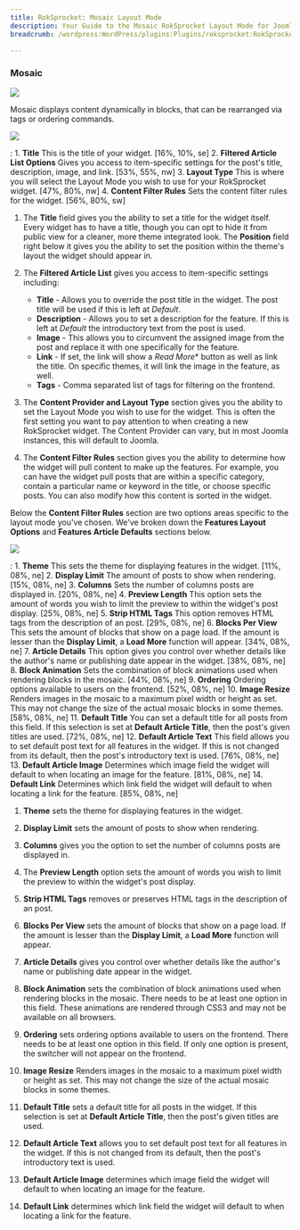```yaml
---
title: RokSprocket: Mosaic Layout Mode
description: Your Guide to the Mosaic RokSprocket Layout Mode for Joomla
breadcrumb: /wordpress:WordPress/plugins:Plugins/roksprocket:RokSprocket

---
```


### Mosaic

![][mosaic]

Mosaic displays content dynamically in blocks, that can be rearranged via tags or ordering commands.

![][mosaic1]

:   1. **Title** This is the title of your widget. [16%, 10%, se]
    2. **Filtered Article List Options** Gives you access to item-specific settings for the post's title, description, image, and link. [53%, 55%, nw]
    3. **Layout Type** This is where you will select the Layout Mode you wish to use for your RokSprocket widget. [47%, 80%, nw]
    4. **Content Filter Rules** Sets the content filter rules for the widget. [56%, 80%, sw]

1. The **Title** field gives you the ability to set a title for the widget itself. Every widget has to have a title, though you can opt to hide it from public view for a cleaner, more theme integrated look. The **Position** field right below it gives you the ability to set the position within the theme's layout the widget should appear in.

2. The **Filtered Article List** gives you access to item-specific settings including:

    * **Title** - Allows you to override the post title in the widget. The post title will be used if this is left at *Default*.
    * **Description** - Allows you to set a description for the feature. If this is left at *Default* the introductory text from the post is used. 
    * **Image** - This allows you to circumvent the assigned image from the post and replace it with one specifically for the feature. 
    * **Link** - If set, the link will show a *Read More** button as well as link the title. On specific themes, it will link the image in the feature, as well.
    * **Tags** - Comma separated list of tags for filtering on the frontend.

3. The **Content Provider and Layout Type** section gives you the ability to set the Layout Mode you wish to use for the widget. This is often the first setting you want to pay attention to when creating a new RokSprocket widget. The Content Provider can vary, but in most Joomla instances, this will default to Joomla.

4. The **Content Filter Rules** section gives you the ability to determine how the widget will pull content to make up the features. For example, you can have the widget pull posts that are within a specific category, contain a particular name or keyword in the title, or choose specific posts. You can also modify how this content is sorted in the widget.

Below the **Content Filter Rules** section are two options areas specific to the layout mode you've chosen. We've broken down the **Features Layout Options** and **Features Article Defaults** sections below.

![][mosaic_2]

:   1. **Theme** This sets the theme for displaying features in the widget. [11%, 08%, ne]
    2. **Display Limit** The amount of posts to show when rendering. [15%, 08%, ne]
    3. **Columns** Sets the number of columns posts are displayed in. [20%, 08%, ne]
    4. **Preview Length** This option sets the amount of words you wish to limit the preview to within the widget's post display. [25%, 08%, ne]
    5. **Strip HTML Tags** This option removes HTML tags from the description of an post. [29%, 08%, ne]
    6. **Blocks Per View** This sets the amount of blocks that show on a page load. If the amount is lesser than the **Display Limit**, a **Load More** function will appear. [34%, 08%, ne]
    7. **Article Details** This option gives you control over whether details like the author's name or publishing date appear in the widget. [38%, 08%, ne]
    8. **Block Animation** Sets the combination of block animations used when rendering blocks in the mosaic. [44%, 08%, ne]
    9. **Ordering** Ordering options available to users on the frontend. [52%, 08%, ne]
    10. **Image Resize** Renders images in the mosaic to a maximum pixel width or height as set. This may not change the size of the actual mosaic blocks in some themes. [58%, 08%, ne]
    11. **Default Title** You can set a default title for all posts from this field. If this selection is set at **Default Article Title**, then the post's given titles are used. [72%, 08%, ne]
    12. **Default Article Text** This field allows you to set default post text for all features in the widget. If this is not changed from its default, then the post's introductory text is used. [76%, 08%, ne]
    13. **Default Article Image** Determines which image field the widget will default to when locating an image for the feature. [81%, 08%, ne]
    14. **Default Link** Determines which link field the widget will default to when locating a link for the feature. [85%, 08%, ne]

1. **Theme** sets the theme for displaying features in the widget.

2. **Display Limit** sets the amount of posts to show when rendering.

3. **Columns** gives you the option to set the number of columns posts are displayed in.

4. The **Preview Length** option sets the amount of words you wish to limit the preview to within the widget's post display.

5. **Strip HTML Tags** removes or preserves HTML tags in the description of an post.

6. **Blocks Per View** sets the amount of blocks that show on a page load. If the amount is lesser than the **Display Limit**, a **Load More** function will appear.

7. **Article Details** gives you control over whether details like the author's name or publishing date appear in the widget.

8. **Block Animation** sets the combination of block animations used when rendering blocks in the mosaic. There needs to be at least one option in this field. These animations are rendered through CSS3 and may not be available on all browsers. 

9. **Ordering** sets ordering options available to users on the frontend. There needs to be at least one option in this field. If only one option is present, the switcher will not appear on the frontend.

10. **Image Resize** Renders images in the mosaic to a maximum pixel width or height as set. This may not change the size of the actual mosaic blocks in some themes.

11. **Default Title** sets a default title for all posts in the widget. If this selection is set at **Default Article Title**, then the post's given titles are used.

12. **Default Article Text** allows you to set default post text for all features in the widget. If this is not changed from its default, then the post's introductory text is used.

13. **Default Article Image** determines which image field the widget will default to when locating an image for the feature.

14. **Default Link** determines which link field the widget will default to when locating a link for the feature.

[mosaic]: assets/mosaic.png
[mosaic_link]: mosaic_mode.md
[mosaic_1]: assets/mosaic_1.png
[mosaic_2]: assets/mosaic_2.png
[mosaic1]: assets/wp_roksprocket_mosaic_1.png
